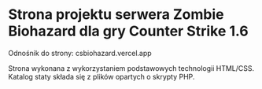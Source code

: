 # Strona projektu serwera Zombie Biohazard dla gry Counter Strike 1.6

Odnośnik do strony: csbiohazard.vercel.app

Strona wykonana z wykorzystaniem podstawowych technologii HTML/CSS. Katalog staty składa się z plików opartych o skrypty PHP.
